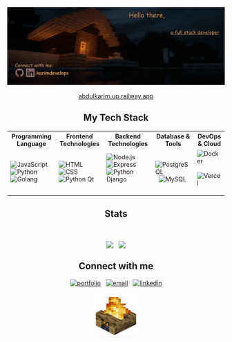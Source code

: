 <div align=center>
<img src=assets/intro.gif alt="intro">

<p>
<a href="https://abdulkarim.up.railway.app/">abdulkarim.up.railway.app</a>
</p>

<h2>My Tech Stack</h2>

<table>
   <tr>
     <th>Programming Language</th>
     <th>Frontend Technologies</th>
     <th>Backend Technologies</th>
     <th>Database & Tools</th>
     <th>DevOps & Cloud</th>
   </tr>
   <tr>
     <td>
        <img src="https://cdn.jsdelivr.net/gh/devicons/devicon/icons/javascript/javascript-original.svg" alt="JavaScript" width="40" height="40"/> &nbsp;
        <img src="https://cdn.jsdelivr.net/gh/devicons/devicon/icons/python/python-original.svg" alt="Python" width="40" height="40"/> &nbsp;
        <img src="https://cdn.jsdelivr.net/gh/devicons/devicon@latest/icons/go/go-original-wordmark.svg" alt="Golang" width="40" height="40"/> &nbsp;
     </td>     
     <td>
        <img src="https://cdn.jsdelivr.net/gh/devicons/devicon/icons/html5/html5-original.svg" alt="HTML" width="40" height="40"/> &nbsp;
        <img src="https://cdn.jsdelivr.net/gh/devicons/devicon/icons/css3/css3-original.svg" alt="CSS" width="40" height="40"/> &nbsp;
        <img src="https://cdn.jsdelivr.net/gh/devicons/devicon@latest/icons/qt/qt-original.svg" alt="Python Qt" width="40" height="40"/> &nbsp;
     </td>     
     <td>
        <img src="https://cdn.jsdelivr.net/gh/devicons/devicon/icons/nodejs/nodejs-original.svg" alt="Node.js" width="40" height="40"/> &nbsp;
        <img src="https://cdn.jsdelivr.net/gh/devicons/devicon/icons/express/express-original.svg" alt="Express" width="40" height="40"/> &nbsp;
        <img src="https://cdn.jsdelivr.net/gh/devicons/devicon@latest/icons/django/django-plain.svg" alt="Python Django" width="40" height="40"/> &nbsp;
     </td>     
     <td>
        <img src="https://cdn.jsdelivr.net/gh/devicons/devicon/icons/postgresql/postgresql-original.svg" alt="PostgreSQL" width="40" height="40"/> &nbsp;
        <img src="https://cdn.jsdelivr.net/gh/devicons/devicon/icons/mysql/mysql-original.svg" alt="MySQL" width="40" height="40"/> &nbsp;
     </td>     
     <td>
        <img src="https://cdn.jsdelivr.net/gh/devicons/devicon/icons/docker/docker-original.svg" alt="Docker" width="40" height="40"/> &nbsp;
        <img src="https://cdn.jsdelivr.net/gh/devicons/devicon/icons/vercel/vercel-original.svg" alt="Vercel" width="40" height="40"/> &nbsp;
    </td>
   </tr>
 </table>

<div align=center>
 <h2>Stats</h2> 
<br/>
 
  [<img height=180 align="center" margin-right="20px" src="https://gt-stats-theta.vercel.app/api?username=karimdevelops&theme=calm_pink" />](https://github.com/anuraghazra/github-readme-stats) &nbsp;
  [<img height=180 align="center" src="https://gt-stats-theta.vercel.app/api/top-langs?username=karimdevelops&layout=compact&langs_count=6&card_width=320&theme=calm_pink" />](https://github.com/anuraghazra/github-readme-stats)

</div>
<h2>Connect with me</h2>

[<img src="https://img.shields.io/badge/portfolio-%23853bce?style=for-the-badge&link=https%3A%2F%2Fabdulkarim.up.railway.app%2F" alt="portfolio" />](https://abdulkarim.up.railway.app/) &nbsp;
[<img src="https://img.shields.io/badge/Email-%23c71610?style=for-the-badge&link=mailto%3Akarim.develops%40gmail.com" alt="email" />](mailto:karim.develops@gmail.com) &nbsp;
[<img src="https://img.shields.io/badge/linkedin-%230077B5?style=for-the-badge&link=https%3A%2F%2Fwww.linkedin.com%2Fin%2Fkarimdevelops%2F" alt="linkedin" />](https://www.linkedin.com/in/karimdevelops/)

<img height="100" width="100" src="assets/outro.gif" alt="campfire-gif">
</div>
